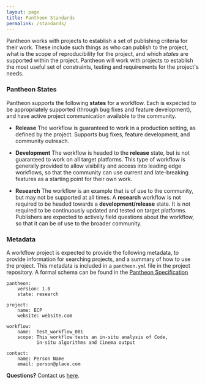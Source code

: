 ```yaml
---
layout: page
title: Pantheon Standards
permalink: /standards/
---
```


Pantheon works with projects to establish a set of publishing criteria for their work. These include such things as who can publish to the project, what is the scope of reproducibility for the project, and which *states* are supported within the project. Pantheon will work with projects to establish the most useful set of constraints, testing and requirements for the project's needs.

### Pantheon States

Pantheon supports the following **states** for a workflow. Each is expected to be appropriately supported (through bug fixes and feature development), and have active project communication available to the community. 

- **Release** The workflow is guaranteed to work in a production setting, as defined by the project. Supports bug fixes, feature development, and community outreach.

- **Development** The workflow is headed to the **release** state, but is not guaranteed to work on all target platforms. This type of workflow is generally provided to allow visibility and access into leading edge workflows, so that the community can use current and late-breaking features as a starting point for their own work.

- **Research** The workflow is an example that is of use to the community, but may not be supported at all times. A **research** workflow is not required to be headed towards a **development/release** state. It is not required to be continuously updated and tested on target platforms. Publishers are expected to actively field questions about the workflow, so that it can be of use to the broader community.

### Metadata

A workflow project is expected to provide the following metadata, to provide information for searching projects, and a summary of how to use the project. This metadata is included in a `pantheon.yml` file in the project repository. A formal schema can be found in the [Pantheon Specification](/spec/)

```
pantheon:
    version: 1.0
    state: research

project:
    name: ECP
    website: website.com

workflow:
    name:  Test_workflow_001
    scope: This workflow tests an in-situ analysis of Code, 
           in-situ algorithms and Cinema output

contact: 
    name: Person Name
    email: person@place.com

```

**Questions?** Contact us [here](mailto:pantheon-help@lanl.gov).


